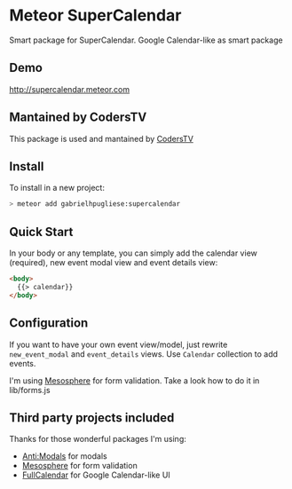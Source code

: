 Meteor SuperCalendar
================

Smart package for SuperCalendar. Google Calendar-like as smart package

## Demo

http://supercalendar.meteor.com

## Mantained by CodersTV

This package is used and mantained by [CodersTV](http://coderstv.com)

## Install

To install in a new project:
```bash
> meteor add gabrielhpugliese:supercalendar
```

## Quick Start

In your body or any template, you can simply add the calendar view (required), new event modal view and event details view:

```html
<body>
  {{> calendar}}
</body>
```

## Configuration

If you want to have your own event view/model, just rewrite
`new_event_modal` and `event_details` views. Use `Calendar` collection to
add events.

I'm using [Mesosphere](https://github.com/copleykj/Mesosphere) for form validation. Take a look how to do it in
lib/forms.js

## Third party projects included

Thanks for those wonderful packages I'm using:
* [Anti:Modals](https://atmospherejs.com/anti/modals) for modals
* [Mesosphere](https://github.com/copleykj/Mesosphere) for form
  validation
* [FullCalendar](http://arshaw.com/fullcalendar/) for Google Calendar-like UI
